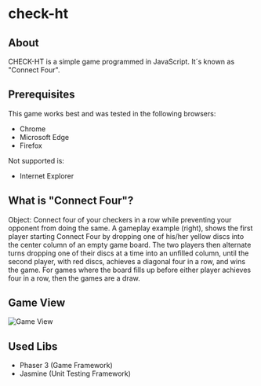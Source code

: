 # check-ht 

## About
CHECK-HT is a simple game programmed in JavaScript. It´s known as "Connect Four".

## Prerequisites
This game works best and was tested in the following browsers:

- Chrome
- Microsoft Edge 
- Firefox

Not supported is:
- Internet Explorer

## What is "Connect Four"?
Object: Connect four of your checkers in a row while preventing your opponent from doing the same. 
A gameplay example (right), shows the first player starting Connect Four 
by dropping one of his/her yellow discs into the center column of an empty game board. 
The two players then alternate turns dropping one of their discs at a time into an unfilled column, 
until the second player, with red discs, achieves a diagonal four in a row, and wins the game. 
For games where the board fills up before either player achieves four in a row, then the games are a draw.

## Game View
![Game View](https://github.com/blnschade/check-ht/blob/master/screen.png "Game View")

## Used Libs
* Phaser 3 (Game Framework)
* Jasmine (Unit Testing Framework)



